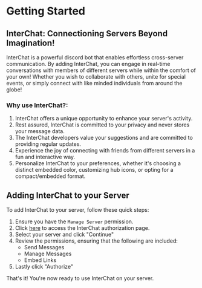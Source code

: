 # Getting Started

## InterChat: Connectioning Servers Beyond Imagination!
InterChat is a powerful discord bot that enables effortless cross-server communication. By adding InterChat, you can engage in real-time conversations with members of different servers while within the comfort of your own!
Whether you wish to collaborate with others, unite for special events, or simply connect with like minded individuals from around the globe!


### Why use InterChat?:

1. InterChat offers a unique opportunity to enhance your server's activity.
3. Rest assured, InterChat is committed to your privacy and never stores your message data.
4. The InterChat developers value your suggestions and are committed to providing regular updates.
5. Experience the joy of connecting with friends from different servers in a fun and interactive way.
6. Personalize InterChat to your preferences, whether it's choosing a distinct embedded color, customizing hub icons, or opting for a compact/embedded format.


## Adding InterChat to your Server

To add InterChat to your server, follow these quick steps:

1. Ensure you have the ```Manage Server``` permission.
2. Click [here](https://discord.com/oauth2/authorize?client_id=769921109209907241&scope=bot+applications.commands&permissions=292662144240) to access the InterChat authorization page.
3. Select your server and click "Continue"
4. Review the permissions, ensuring that the following are included:
   - Send Messages
   - Manage Messages
   - Embed Links
6. Lastly click "Authorize"

That's it! You're now ready to use InterChat on your server.
